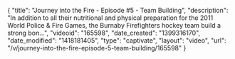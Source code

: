 {
    "title": "Journey into the Fire - Episode #5 - Team Building",
    "description": "In addition to all their nutritional and physical preparation for the 2011 World Police & Fire Games, the Burnaby Firefighters hockey team build a strong bon...",
    "videoid": "165598",
    "date_created": "1399316170",
    "date_modified": "1418181405",
    "type": "captivate",
    "layout": "video",
    "url": "\/v\/journey-into-the-fire-episode-5-team-building\/165598"
}